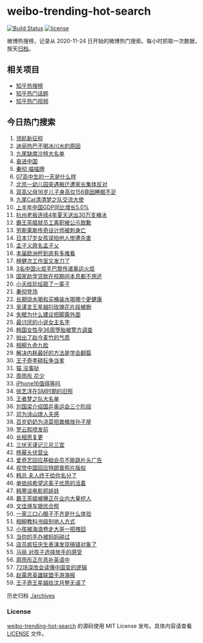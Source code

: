 # weibo-trending-hot-search

[![Build Status](https://github.com/justjavac/weibo-trending-hot-search/workflows/ci/badge.svg?branch=master)](https://github.com/justjavac/weibo-trending-hot-search/actions)
[![license](https://img.shields.io/github/license/justjavac/weibo-trending-hot-search)](https://github.com/justjavac/weibo-trending-hot-search/blob/master/LICENSE)

微博热搜榜，记录从 2020-11-24 日开始的微博热门搜索。每小时抓取一次数据，按天[归档](./archives)。

## 相关项目

- [知乎热搜榜](https://github.com/justjavac/zhihu-trending-top-search)
- [知乎热门话题](https://github.com/justjavac/zhihu-trending-hot-questions)
- [知乎热门视频](https://github.com/justjavac/zhihu-trending-hot-video)

## 今日热门搜索

<!-- BEGIN -->
<!-- 最后更新时间 Tue Jul 16 2024 01:11:59 GMT+0800 (China Standard Time) -->

1. [领航新征程](https://s.weibo.com//weibo?q=%23%E9%A2%86%E8%88%AA%E6%96%B0%E5%BE%81%E7%A8%8B%23&Refer=new_time)
1. [迪丽热巴不喝冰川水的原因](https://s.weibo.com//weibo?q=%23%E8%BF%AA%E4%B8%BD%E7%83%AD%E5%B7%B4%E4%B8%8D%E5%96%9D%E5%86%B0%E5%B7%9D%E6%B0%B4%E7%9A%84%E5%8E%9F%E5%9B%A0%23&t=31&band_rank=1&Refer=top)
1. [九尾缺席沙特大名单](https://s.weibo.com//weibo?q=%23%E4%B9%9D%E5%B0%BE%E7%BC%BA%E5%B8%AD%E6%B2%99%E7%89%B9%E5%A4%A7%E5%90%8D%E5%8D%95%23&t=31&band_rank=39&Refer=top)
1. [奋进中国](https://s.weibo.com//weibo?q=%23%E5%A5%8B%E8%BF%9B%E4%B8%AD%E5%9B%BD%23&t=31&band_rank=3&Refer=top)
1. [秦彻 喵喵牌](https://s.weibo.com//weibo?q=%E7%A7%A6%E5%BD%BB%20%E5%96%B5%E5%96%B5%E7%89%8C&t=31&band_rank=7&Refer=top)
1. [07高中生的一天是什么样](https://s.weibo.com//weibo?q=%2307%E9%AB%98%E4%B8%AD%E7%94%9F%E7%9A%84%E4%B8%80%E5%A4%A9%E6%98%AF%E4%BB%80%E4%B9%88%E6%A0%B7%23&t=31&band_rank=2&Refer=top)
1. [北京一幼儿园突遇搬迁遭家长集体反对](https://s.weibo.com//weibo?q=%23%E5%8C%97%E4%BA%AC%E4%B8%80%E5%B9%BC%E5%84%BF%E5%9B%AD%E7%AA%81%E9%81%87%E6%90%AC%E8%BF%81%E9%81%AD%E5%AE%B6%E9%95%BF%E9%9B%86%E4%BD%93%E5%8F%8D%E5%AF%B9%23&t=31&band_rank=4&Refer=top)
1. [双高父母16岁儿子身高仅156竟因睡眠不足](https://s.weibo.com//weibo?q=%23%E5%8F%8C%E9%AB%98%E7%88%B6%E6%AF%8D16%E5%B2%81%E5%84%BF%E5%AD%90%E8%BA%AB%E9%AB%98%E4%BB%85156%E7%AB%9F%E5%9B%A0%E7%9D%A1%E7%9C%A0%E4%B8%8D%E8%B6%B3%23&t=31&band_rank=5&Refer=top)
1. [九尾Cat清清梦之队交流大使](https://s.weibo.com//weibo?q=%23%E4%B9%9D%E5%B0%BECat%E6%B8%85%E6%B8%85%E6%A2%A6%E4%B9%8B%E9%98%9F%E4%BA%A4%E6%B5%81%E5%A4%A7%E4%BD%BF%23&t=31&band_rank=33&Refer=top)
1. [上半年中国GDP同比增长5.0%](https://s.weibo.com//weibo?q=%23%E4%B8%8A%E5%8D%8A%E5%B9%B4%E4%B8%AD%E5%9B%BDGDP%E5%90%8C%E6%AF%94%E5%A2%9E%E9%95%BF5.0%25%23&t=31&band_rank=9&Refer=top)
1. [杭州老板连续4年夏天送出30万支棒冰](https://s.weibo.com//weibo?q=%23%E6%9D%AD%E5%B7%9E%E8%80%81%E6%9D%BF%E8%BF%9E%E7%BB%AD4%E5%B9%B4%E5%A4%8F%E5%A4%A9%E9%80%81%E5%87%BA30%E4%B8%87%E6%94%AF%E6%A3%92%E5%86%B0%23&t=31&band_rank=10&Refer=top)
1. [霸王茶姬就员工离职被公示致歉](https://s.weibo.com//weibo?q=%23%E9%9C%B8%E7%8E%8B%E8%8C%B6%E5%A7%AC%E5%B0%B1%E5%91%98%E5%B7%A5%E7%A6%BB%E8%81%8C%E8%A2%AB%E5%85%AC%E7%A4%BA%E8%87%B4%E6%AD%89%23&t=31&band_rank=6&Refer=top)
1. [劳斯莱斯传奇设计师被刺身亡](https://s.weibo.com//weibo?q=%23%E5%8A%B3%E6%96%AF%E8%8E%B1%E6%96%AF%E4%BC%A0%E5%A5%87%E8%AE%BE%E8%AE%A1%E5%B8%88%E8%A2%AB%E5%88%BA%E8%BA%AB%E4%BA%A1%23&t=31&band_rank=11&Refer=top)
1. [日本17岁女孩误拍他人惨遭杀害](https://s.weibo.com//weibo?q=%23%E6%97%A5%E6%9C%AC17%E5%B2%81%E5%A5%B3%E5%AD%A9%E8%AF%AF%E6%8B%8D%E4%BB%96%E4%BA%BA%E6%83%A8%E9%81%AD%E6%9D%80%E5%AE%B3%23&t=31&band_rank=12&Refer=top)
1. [孟子义原名孟子乂](https://s.weibo.com//weibo?q=%23%E5%AD%9F%E5%AD%90%E4%B9%89%E5%8E%9F%E5%90%8D%E5%AD%9F%E5%AD%90%E4%B9%82%23&t=31&band_rank=14&Refer=top)
1. [本届欧洲杯到底有多难看](https://s.weibo.com//weibo?q=%23%E6%9C%AC%E5%B1%8A%E6%AC%A7%E6%B4%B2%E6%9D%AF%E5%88%B0%E5%BA%95%E6%9C%89%E5%A4%9A%E9%9A%BE%E7%9C%8B%23&t=31&band_rank=15&Refer=top)
1. [檀健次工作室又发刀了](https://s.weibo.com//weibo?q=%23%E6%AA%80%E5%81%A5%E6%AC%A1%E5%B7%A5%E4%BD%9C%E5%AE%A4%E5%8F%88%E5%8F%91%E5%88%80%E4%BA%86%23&t=31&band_rank=13&Refer=top)
1. [3名中国火炬手巴黎传递奥运火炬](https://s.weibo.com//weibo?q=%233%E5%90%8D%E4%B8%AD%E5%9B%BD%E7%81%AB%E7%82%AC%E6%89%8B%E5%B7%B4%E9%BB%8E%E4%BC%A0%E9%80%92%E5%A5%A5%E8%BF%90%E7%81%AB%E7%82%AC%23&t=31&band_rank=36&Refer=top)
1. [国家助学贷款在校期间本息都不用还](https://s.weibo.com//weibo?q=%23%E5%9B%BD%E5%AE%B6%E5%8A%A9%E5%AD%A6%E8%B4%B7%E6%AC%BE%E5%9C%A8%E6%A0%A1%E6%9C%9F%E9%97%B4%E6%9C%AC%E6%81%AF%E9%83%BD%E4%B8%8D%E7%94%A8%E8%BF%98%23&t=31&band_rank=8&Refer=top)
1. [小夭给玱玹砸了一辈子](https://s.weibo.com//weibo?q=%23%E5%B0%8F%E5%A4%AD%E7%BB%99%E7%8E%B1%E7%8E%B9%E7%A0%B8%E4%BA%86%E4%B8%80%E8%BE%88%E5%AD%90%23&t=31&band_rank=17&Refer=top)
1. [秦彻登场](https://s.weibo.com//weibo?q=%E7%A7%A6%E5%BD%BB%E7%99%BB%E5%9C%BA&t=31&band_rank=20&Refer=top)
1. [长期烧水喝和买桶装水喝哪个更健康](https://s.weibo.com//weibo?q=%23%E9%95%BF%E6%9C%9F%E7%83%A7%E6%B0%B4%E5%96%9D%E5%92%8C%E4%B9%B0%E6%A1%B6%E8%A3%85%E6%B0%B4%E5%96%9D%E5%93%AA%E4%B8%AA%E6%9B%B4%E5%81%A5%E5%BA%B7%23&t=31&band_rank=21&Refer=top)
1. [吴谨言王星越叼玫瑰花片段被删](https://s.weibo.com//weibo?q=%23%E5%90%B4%E8%B0%A8%E8%A8%80%E7%8E%8B%E6%98%9F%E8%B6%8A%E5%8F%BC%E7%8E%AB%E7%91%B0%E8%8A%B1%E7%89%87%E6%AE%B5%E8%A2%AB%E5%88%A0%23&t=31&band_rank=22&Refer=top)
1. [失眠为什么建议把脚露外面](https://s.weibo.com//weibo?q=%23%E5%A4%B1%E7%9C%A0%E4%B8%BA%E4%BB%80%E4%B9%88%E5%BB%BA%E8%AE%AE%E6%8A%8A%E8%84%9A%E9%9C%B2%E5%A4%96%E9%9D%A2%23&t=31&band_rank=23&Refer=top)
1. [最讨厌的小说女主名字](https://s.weibo.com//weibo?q=%23%E6%9C%80%E8%AE%A8%E5%8E%8C%E7%9A%84%E5%B0%8F%E8%AF%B4%E5%A5%B3%E4%B8%BB%E5%90%8D%E5%AD%97%23&t=31&band_rank=25&Refer=top)
1. [韩国女性孕36周堕胎被警方调查](https://s.weibo.com//weibo?q=%23%E9%9F%A9%E5%9B%BD%E5%A5%B3%E6%80%A7%E5%AD%9536%E5%91%A8%E5%A0%95%E8%83%8E%E8%A2%AB%E8%AD%A6%E6%96%B9%E8%B0%83%E6%9F%A5%23&t=31&band_rank=46&Refer=top)
1. [拍出了赵今麦竹的气质](https://s.weibo.com//weibo?q=%23%E6%8B%8D%E5%87%BA%E4%BA%86%E8%B5%B5%E4%BB%8A%E9%BA%A6%E7%AB%B9%E7%9A%84%E6%B0%94%E8%B4%A8%23&t=31&band_rank=23&Refer=top)
1. [相柳九命九脸](https://s.weibo.com//weibo?q=%23%E7%9B%B8%E6%9F%B3%E4%B9%9D%E5%91%BD%E4%B9%9D%E8%84%B8%23&t=31&band_rank=20&Refer=top)
1. [解决内耗最好的方法是学会翻篇](https://s.weibo.com//weibo?q=%E8%A7%A3%E5%86%B3%E5%86%85%E8%80%97%E6%9C%80%E5%A5%BD%E7%9A%84%E6%96%B9%E6%B3%95%E6%98%AF%E5%AD%A6%E4%BC%9A%E7%BF%BB%E7%AF%87&t=31&band_rank=28&Refer=top)
1. [王子奇李耕耘争当爹](https://s.weibo.com//weibo?q=%E7%8E%8B%E5%AD%90%E5%A5%87%E6%9D%8E%E8%80%95%E8%80%98%E4%BA%89%E5%BD%93%E7%88%B9&t=31&band_rank=29&Refer=top)
1. [猫 没事哒](https://s.weibo.com//weibo?q=%E7%8C%AB%20%E6%B2%A1%E4%BA%8B%E5%93%92&t=31&band_rank=26&Refer=top)
1. [周雨彤 花少](https://s.weibo.com//weibo?q=%E5%91%A8%E9%9B%A8%E5%BD%A4%20%E8%8A%B1%E5%B0%91&t=31&band_rank=31&Refer=top)
1. [iPhone16值得等吗](https://s.weibo.com//weibo?q=%23iPhone16%E5%80%BC%E5%BE%97%E7%AD%89%E5%90%97%23&t=31&band_rank=48&Refer=top)
1. [徐艺洋在SM时期的旧照](https://s.weibo.com//weibo?q=%23%E5%BE%90%E8%89%BA%E6%B4%8B%E5%9C%A8SM%E6%97%B6%E6%9C%9F%E7%9A%84%E6%97%A7%E7%85%A7%23&t=31&band_rank=40&Refer=top)
1. [王者梦之队大名单](https://s.weibo.com//weibo?q=%23%E7%8E%8B%E8%80%85%E6%A2%A6%E4%B9%8B%E9%98%9F%E5%A4%A7%E5%90%8D%E5%8D%95%23&t=31&band_rank=50&Refer=top)
1. [刘国梁介绍国乒奥运会三个阶段](https://s.weibo.com//weibo?q=%23%E5%88%98%E5%9B%BD%E6%A2%81%E4%BB%8B%E7%BB%8D%E5%9B%BD%E4%B9%92%E5%A5%A5%E8%BF%90%E4%BC%9A%E4%B8%89%E4%B8%AA%E9%98%B6%E6%AE%B5%23&t=31&band_rank=43&Refer=top)
1. [邓为涂山璟人夫感](https://s.weibo.com//weibo?q=%E9%82%93%E4%B8%BA%E6%B6%82%E5%B1%B1%E7%92%9F%E4%BA%BA%E5%A4%AB%E6%84%9F&t=31&band_rank=16&Refer=top)
1. [百岁奶奶为浇菜把粪桶放孙子屋](https://s.weibo.com//weibo?q=%23%E7%99%BE%E5%B2%81%E5%A5%B6%E5%A5%B6%E4%B8%BA%E6%B5%87%E8%8F%9C%E6%8A%8A%E7%B2%AA%E6%A1%B6%E6%94%BE%E5%AD%99%E5%AD%90%E5%B1%8B%23&t=31&band_rank=35&Refer=top)
1. [罗云熙喷发前](https://s.weibo.com//weibo?q=%23%E7%BD%97%E4%BA%91%E7%86%99%E5%96%B7%E5%8F%91%E5%89%8D%23&t=31&band_rank=38&Refer=top)
1. [长相思复更](https://s.weibo.com//weibo?q=%23%E9%95%BF%E7%9B%B8%E6%80%9D%E5%A4%8D%E6%9B%B4%23&t=31&band_rank=39&Refer=top)
1. [三伏天谨记三忌三宜](https://s.weibo.com//weibo?q=%23%E4%B8%89%E4%BC%8F%E5%A4%A9%E8%B0%A8%E8%AE%B0%E4%B8%89%E5%BF%8C%E4%B8%89%E5%AE%9C%23&t=31&band_rank=27&Refer=top)
1. [杨幂头伏营业](https://s.weibo.com//weibo?q=%23%E6%9D%A8%E5%B9%82%E5%A4%B4%E4%BC%8F%E8%90%A5%E4%B8%9A%23&t=31&band_rank=41&Refer=top)
1. [爱奇艺回应基础会员不能跳片头广告](https://s.weibo.com//weibo?q=%23%E7%88%B1%E5%A5%87%E8%89%BA%E5%9B%9E%E5%BA%94%E5%9F%BA%E7%A1%80%E4%BC%9A%E5%91%98%E4%B8%8D%E8%83%BD%E8%B7%B3%E7%89%87%E5%A4%B4%E5%B9%BF%E5%91%8A%23&t=31&band_rank=29&Refer=top)
1. [视觉中国回应特朗普照片版权](https://s.weibo.com//weibo?q=%23%E8%A7%86%E8%A7%89%E4%B8%AD%E5%9B%BD%E5%9B%9E%E5%BA%94%E7%89%B9%E6%9C%97%E6%99%AE%E7%85%A7%E7%89%87%E7%89%88%E6%9D%83%23&t=31&band_rank=49&Refer=top)
1. [韩总 夫人终于给你名分了](https://s.weibo.com//weibo?q=%E9%9F%A9%E6%80%BB%20%E5%A4%AB%E4%BA%BA%E7%BB%88%E4%BA%8E%E7%BB%99%E4%BD%A0%E5%90%8D%E5%88%86%E4%BA%86&t=31&band_rank=10&Refer=top)
1. [单依纯希望这辈子优质的活着](https://s.weibo.com//weibo?q=%23%E5%8D%95%E4%BE%9D%E7%BA%AF%E5%B8%8C%E6%9C%9B%E8%BF%99%E8%BE%88%E5%AD%90%E4%BC%98%E8%B4%A8%E7%9A%84%E6%B4%BB%E7%9D%80%23&t=31&band_rank=19&Refer=top)
1. [韩寒谈电影抓娃娃](https://s.weibo.com//weibo?q=%23%E9%9F%A9%E5%AF%92%E8%B0%88%E7%94%B5%E5%BD%B1%E6%8A%93%E5%A8%83%E5%A8%83%23&t=31&band_rank=47&Refer=top)
1. [霸王茶姬被曝正在业内大量挖人](https://s.weibo.com//weibo?q=%23%E9%9C%B8%E7%8E%8B%E8%8C%B6%E5%A7%AC%E8%A2%AB%E6%9B%9D%E6%AD%A3%E5%9C%A8%E4%B8%9A%E5%86%85%E5%A4%A7%E9%87%8F%E6%8C%96%E4%BA%BA%23&t=31&band_rank=32&Refer=top)
1. [文佳煐车银优合照](https://s.weibo.com//weibo?q=%23%E6%96%87%E4%BD%B3%E7%85%90%E8%BD%A6%E9%93%B6%E4%BC%98%E5%90%88%E7%85%A7%23&t=31&band_rank=28&Refer=top)
1. [一家三口心眼子不齐是什么体验](https://s.weibo.com//weibo?q=%23%E4%B8%80%E5%AE%B6%E4%B8%89%E5%8F%A3%E5%BF%83%E7%9C%BC%E5%AD%90%E4%B8%8D%E9%BD%90%E6%98%AF%E4%BB%80%E4%B9%88%E4%BD%93%E9%AA%8C%23&t=31&band_rank=41&Refer=top)
1. [相柳教科书级别哄人方式](https://s.weibo.com//weibo?q=%E7%9B%B8%E6%9F%B3%E6%95%99%E7%A7%91%E4%B9%A6%E7%BA%A7%E5%88%AB%E5%93%84%E4%BA%BA%E6%96%B9%E5%BC%8F&t=31&band_rank=38&Refer=top)
1. [小孩被海浪卷走大哥一把拽回](https://s.weibo.com//weibo?q=%23%E5%B0%8F%E5%AD%A9%E8%A2%AB%E6%B5%B7%E6%B5%AA%E5%8D%B7%E8%B5%B0%E5%A4%A7%E5%93%A5%E4%B8%80%E6%8A%8A%E6%8B%BD%E5%9B%9E%23&t=31&band_rank=18&Refer=top)
1. [当你的手办被妈妈碰过](https://s.weibo.com//weibo?q=%E5%BD%93%E4%BD%A0%E7%9A%84%E6%89%8B%E5%8A%9E%E8%A2%AB%E5%A6%88%E5%A6%88%E7%A2%B0%E8%BF%87&t=31&band_rank=24&Refer=top)
1. [店员疯狂庆生表演发现搞错对象了](https://s.weibo.com//weibo?q=%23%E5%BA%97%E5%91%98%E7%96%AF%E7%8B%82%E5%BA%86%E7%94%9F%E8%A1%A8%E6%BC%94%E5%8F%91%E7%8E%B0%E6%90%9E%E9%94%99%E5%AF%B9%E8%B1%A1%E4%BA%86%23&t=31&band_rank=30&Refer=top)
1. [马丽 对孩子选择放手的感受](https://s.weibo.com//weibo?q=%E9%A9%AC%E4%B8%BD%20%E5%AF%B9%E5%AD%A9%E5%AD%90%E9%80%89%E6%8B%A9%E6%94%BE%E6%89%8B%E7%9A%84%E6%84%9F%E5%8F%97&t=31&band_rank=34&Refer=top)
1. [周雨彤正在恶补英语中](https://s.weibo.com//weibo?q=%23%E5%91%A8%E9%9B%A8%E5%BD%A4%E6%AD%A3%E5%9C%A8%E6%81%B6%E8%A1%A5%E8%8B%B1%E8%AF%AD%E4%B8%AD%23&t=31&band_rank=37&Refer=top)
1. [72场深改会读懂中国变的逻辑](https://s.weibo.com//weibo?q=%2372%E5%9C%BA%E6%B7%B1%E6%94%B9%E4%BC%9A%E8%AF%BB%E6%87%82%E4%B8%AD%E5%9B%BD%E5%8F%98%E7%9A%84%E9%80%BB%E8%BE%91%23&t=31&band_rank=42&Refer=top)
1. [赵露思英雄联盟手游海报](https://s.weibo.com//weibo?q=%23%E8%B5%B5%E9%9C%B2%E6%80%9D%E8%8B%B1%E9%9B%84%E8%81%94%E7%9B%9F%E6%89%8B%E6%B8%B8%E6%B5%B7%E6%8A%A5%23&t=31&band_rank=44&Refer=top)
1. [王子奇王星越给沈月整无语了](https://s.weibo.com//weibo?q=%23%E7%8E%8B%E5%AD%90%E5%A5%87%E7%8E%8B%E6%98%9F%E8%B6%8A%E7%BB%99%E6%B2%88%E6%9C%88%E6%95%B4%E6%97%A0%E8%AF%AD%E4%BA%86%23&t=31&band_rank=45&Refer=top)

<!-- END -->

历史归档 [./archives](./archives)

### License

[weibo-trending-hot-search](https://github.com/justjavac/weibo-trending-hot-search) 的源码使用 MIT License
发布。具体内容请查看 [LICENSE](./LICENSE) 文件。
